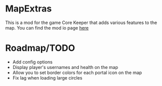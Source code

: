 # MapExtras
 This is a mod for the game Core Keeper that adds various features to the map. You can find the mod io page [here](https://mod.io/g/corekeeper/m/map-extras)

# Roadmap/TODO
- Add config options
- Display player's usernames and health on the map
- Allow you to set border colors for each portal icon on the map
- Fix lag when loading large circles
